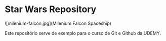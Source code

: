# Star Wars Repository


![milenium-falcon.jpg](Milenium Falcon Spaceship)

Este repositório serve de exemplo para o curso de Git e Github da UDEMY.
